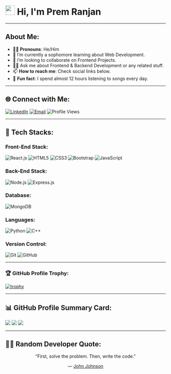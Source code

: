 
# <img src="https://raw.githubusercontent.com/TheDudeThatCode/TheDudeThatCode/master/Assets/Hi.gif" width="30px"> Hi, I'm Prem Ranjan

---

## About Me:
- 👨‍💻 **Pronouns**: He/Him
- 🌱 I’m currently a sophomore learning about Web Development.
- 🤝 I’m looking to collaborate on Frontend Projects.
- 🧑‍🏫 Ask me about Frontend & Backend Development or any related stuff.
- 📫 **How to reach me**: Check social links below.
- 🎵 **Fun fact**: I spend almost 12 hours listening to songs every day.

---

## 🌐 Connect with Me:
[![LinkedIn](https://img.shields.io/badge/LinkedIn-blue?style=for-the-badge&logo=linkedin&logoColor=white)](https://linkedin.com/in/prem-ranjan-)
[![Email](https://img.shields.io/badge/Email-red?style=for-the-badge&logo=gmail&logoColor=white)](mailto:prem29ranjan@gmail.com)
![Profile Views](https://komarev.com/ghpvc/?username=rj-29&color=blue)

---

## 🚀 Tech Stacks:

### Front-End Stack:
![React.js](https://img.shields.io/badge/React.js-61DAFB?style=for-the-badge&logo=react&logoColor=white)
![HTML5](https://img.shields.io/badge/HTML5-E34F26?style=for-the-badge&logo=html5&logoColor=white)
![CSS3](https://img.shields.io/badge/CSS3-1572B6?style=for-the-badge&logo=css3&logoColor=white)
![Bootstrap](https://img.shields.io/badge/Bootstrap-7952B3?style=for-the-badge&logo=bootstrap&logoColor=white)
![JavaScript](https://img.shields.io/badge/JavaScript-F7DF1E?style=for-the-badge&logo=javascript&logoColor=black)

### Back-End Stack:
![Node.js](https://img.shields.io/badge/Node.js-339933?style=for-the-badge&logo=nodedotjs&logoColor=white)
![Express.js](https://img.shields.io/badge/Express.js-000000?style=for-the-badge&logo=express&logoColor=white)

### Database:
![MongoDB](https://img.shields.io/badge/MongoDB-47A248?style=for-the-badge&logo=mongodb&logoColor=white)

### Languages:
![Python](https://img.shields.io/badge/Python-3776AB?style=for-the-badge&logo=python&logoColor=white)
![C++](https://img.shields.io/badge/C++-00599C?style=for-the-badge&logo=cplusplus&logoColor=white)

### Version Control:
![Git](https://img.shields.io/badge/Git-F05032?style=for-the-badge&logo=git&logoColor=white)
![GitHub](https://img.shields.io/badge/GitHub-181717?style=for-the-badge&logo=github&logoColor=white)

---

### 🏆 GitHub Profile Trophy:
[![trophy](https://github-profile-trophy.vercel.app/?username=rj-29&theme=onedark&layout=compact)](https://github.com/ryo-ma/github-profile-trophy)

---

## 📊 GitHub Profile Summary Card:
[![](https://github-profile-summary-cards.vercel.app/api/cards/profile-details?username=rj-29&theme=github)](https://github.com/ranjan-29Dev)
[![](https://github-profile-summary-cards.vercel.app/api/cards/stats?username=rj-29&theme=github)](https://github.com/ranjan-29Dev)
[![](https://github-profile-summary-cards.vercel.app/api/cards/productive-time?username=rj-29&theme=github)](https://github.com/ranjan-29Dev)

---

## ✍🏻 Random Developer Quote:
<p align="center">
 "First, solve the problem. Then, write the code."
                                 <p align="center">  — <a href="https://en.wikipedia.org/wiki/John_Johnson_(computer_scientist)" target="_blank">John Johnson</a> </p>
</p>






